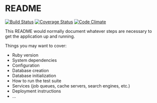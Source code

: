 # README

[![Build Status](https://travis-ci.org/thegcat/cp.png?branch=master)](https://travis-ci.org/thegcat/cp)
[![Coverage Status](https://coveralls.io/repos/thegcat/cp/badge.png?branch=master)](https://coveralls.io/r/thegcat/cp?branch=master)
[![Code Climate](https://codeclimate.com/github/thegcat/cp.png)](https://codeclimate.com/github/thegcat/cp)

This README would normally document whatever steps are necessary to get the
application up and running.

Things you may want to cover:

* Ruby version
* System dependencies
* Configuration
* Database creation
* Database initialization
* How to run the test suite
* Services (job queues, cache servers, search engines, etc.)
* Deployment instructions
* ...
